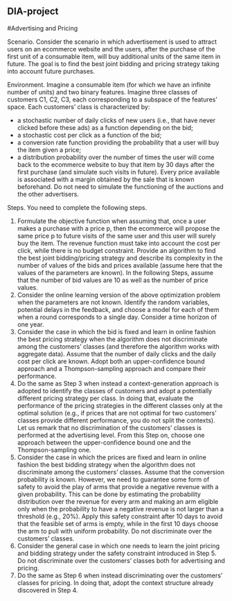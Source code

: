 ## DIA-project

#Advertising and Pricing

Scenario. Consider the scenario in which advertisement is used to attract users on an ecommerce website and the users, after the purchase of the first unit of a consumable item, will buy additional units of the same item in future. The goal is to find the best joint bidding and pricing strategy taking into account future purchases.

Environment. Imagine a consumable item (for which we have an infinite number of units) and two binary features. Imagine three classes of customers C1, C2, C3, each corresponding to a subspace of the features’ space. Each customers’ class is characterized by:
- a stochastic number of daily clicks of new users (i.e., that have never clicked before these ads) as a function depending on the bid;
- a stochastic cost per click as a function of the bid;
- a conversion rate function providing the probability that a user will buy the item given a price;
- a distribution probability over the number of times the user will come back to the ecommerce website to buy that item by 30 days after the first purchase (and simulate such visits in future).
Every price available is associated with a margin obtained by the sale that is known beforehand. Do not need to simulate the functioning of the auctions and the other advertisers.

Steps. You need to complete the following steps.
1. Formulate the objective function when assuming that, once a user makes a purchase with a price p, then the ecommerce will propose the same price p to future visits of the same user and this user will surely buy the item. The revenue function must take into account the cost per click, while there is no budget constraint. Provide an algorithm to find the best joint bidding/pricing strategy and describe its complexity in the number of values of the bids and prices available (assume here that the values of the parameters are known). In the following Steps, assume that the number of bid values are 10 as well as the number of price values.
2. Consider the online learning version of the above optimization problem when the parameters are not known. Identify the random variables, potential delays in the feedback, and choose a model for each of them when a round corresponds to a single day. Consider a time horizon of one year.
3. Consider the case in which the bid is fixed and learn in online fashion the best pricing strategy when the algorithm does not discriminate among the customers’ classes (and therefore the algorithm works with aggregate data). Assume that the number of daily clicks and the daily cost per click are known. Adopt both an upper-confidence bound approach and a Thompson-sampling approach and compare their performance.
4. Do the same as Step 3 when instead a context-generation approach is adopted to identify the classes of customers and adopt a potentially different pricing strategy per class. In doing that, evaluate the performance of the pricing strategies in the different classes only at the optimal solution (e.g., if prices that are not optimal for two customers’ classes provide different performance, you do not split the contexts). Let us remark that no discrimination of the customers’ classes is performed at the advertising level. From this Step on, choose one approach between the upper-confidence bound one and the Thompson-sampling one.
5. Consider the case in which the prices are fixed and learn in online fashion the best bidding strategy when the algorithm does not discriminate among the customers’ classes. Assume that the conversion probability is known. However, we need to guarantee some form of safety to avoid the play of arms that provide a negative revenue with a given probability. This can be done by estimating the probability distribution over the revenue for every arm and making an arm eligible only when the probability to have a negative revenue is not larger than a threshold (e.g., 20%). Apply this safety constraint after 10 days to avoid that the feasible set of arms is empty, while in the first 10 days choose the arm to pull with uniform probability. Do not discriminate over the customers’ classes.
6. Consider the general case in which one needs to learn the joint pricing and bidding strategy under the safety constraint introduced in Step 5. Do not discriminate over the customers’ classes both for advertising and pricing.
7. Do the same as Step 6 when instead discriminating over the customers’ classes for pricing. In doing that, adopt the context structure already discovered in Step 4.
